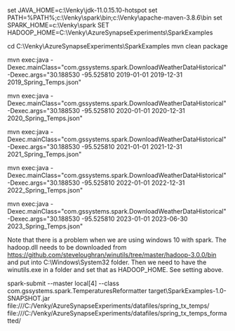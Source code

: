 set JAVA_HOME=c:\Venky\jdk-11.0.15.10-hotspot
set PATH=%PATH%;c:\Venky\spark\bin;c:\Venky\apache-maven-3.8.6\bin
set SPARK_HOME=c:\Venky\spark
SET HADOOP_HOME=C:\Venky\AzureSynapseExperiments\SparkExamples

cd C:\Venky\AzureSynapseExperiments\SparkExamples
mvn clean package

mvn exec:java -Dexec.mainClass="com.gssystems.spark.DownloadWeatherDataHistorical" -Dexec.args="30.188530 -95.525810 2019-01-01 2019-12-31 2019_Spring_Temps.json"

mvn exec:java -Dexec.mainClass="com.gssystems.spark.DownloadWeatherDataHistorical" -Dexec.args="30.188530 -95.525810 2020-01-01 2020-12-31 2020_Spring_Temps.json"

mvn exec:java -Dexec.mainClass="com.gssystems.spark.DownloadWeatherDataHistorical" -Dexec.args="30.188530 -95.525810 2021-01-01 2021-12-31 2021_Spring_Temps.json"

mvn exec:java -Dexec.mainClass="com.gssystems.spark.DownloadWeatherDataHistorical" -Dexec.args="30.188530 -95.525810 2022-01-01 2022-12-31 2022_Spring_Temps.json"

mvn exec:java -Dexec.mainClass="com.gssystems.spark.DownloadWeatherDataHistorical" -Dexec.args="30.188530 -95.525810 2023-01-01 2023-06-30 2023_Spring_Temps.json"

Note that there is a problem when we are using windows 10 with spark. The hadoop.dll needs to be downloaded from 
https://github.com/steveloughran/winutils/tree/master/hadoop-3.0.0/bin and put into C:\Windows\System32 folder. Then we need to have the winutils.exe in a folder and set that as HADOOP_HOME. See setting above. 

spark-submit --master local[4] --class com.gssystems.spark.TemperaturesReformatter target\SparkExamples-1.0-SNAPSHOT.jar file:///C:/Venky/AzureSynapseExperiments/datafiles/spring_tx_temps/ file:///C:/Venky/AzureSynapseExperiments/datafiles/spring_tx_temps_formatted/
